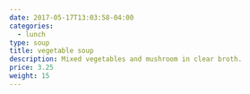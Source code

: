 ```yaml
---
date: 2017-05-17T13:03:58-04:00
categories:
  - lunch
type: soup
title: vegetable soup
description: Mixed vegetables and mushroom in clear broth.
price: 3.25
weight: 15
---
```

